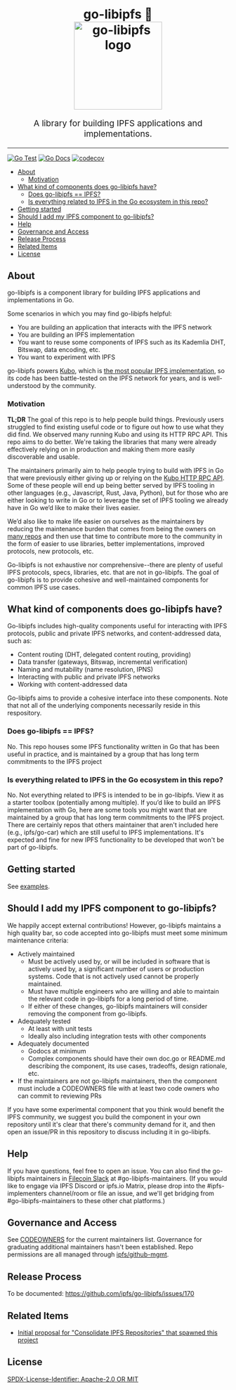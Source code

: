 <h1 align="center">
go-libipfs 🍌
<br>
<img src="https://raw.githubusercontent.com/ipfs/go-libipfs/main/logo.svg" alt="go-libipfs logo" title="go-libipfs logo" width="200">
<br>
</h1>
<p align="center" style="font-size: 1.2rem;">A library for building IPFS applications and implementations.</p>

<hr />

[![Go Test](https://github.com/ipfs/go-libipfs/actions/workflows/go-test.yml/badge.svg)](https://github.com/ipfs/go-libipfs/actions/workflows/go-test.yml)
[![Go Docs](https://img.shields.io/badge/godoc-reference-blue.svg)](https://pkg.go.dev/github.com/ipfs/go-libipfs)
[![codecov](https://codecov.io/gh/ipfs/go-libipfs/branch/main/graph/badge.svg?token=9eG7d8fbCB)](https://codecov.io/gh/ipfs/go-libipfs)

<!-- TOC -->

- [About](#about)
    - [Motivation](#motivation)
- [What kind of components does go-libipfs have?](#what-kind-of-components-does-go-libipfs-have)
    - [Does go-libipfs == IPFS?](#does-go-libipfs--ipfs)
    - [Is everything related to IPFS in the Go ecosystem in this repo?](#is-everything-related-to-ipfs-in-the-go-ecosystem-in-this-repo)
- [Getting started](#getting-started)
- [Should I add my IPFS component to go-libipfs?](#should-i-add-my-ipfs-component-to-go-libipfs)
- [Help](#help)
- [Governance and Access](#governance-and-access)
- [Release Process](#release-process)
- [Related Items](#related-items)
- [License](#license)

<!-- /TOC -->

## About

go-libipfs is a component library for building IPFS applications and implementations in Go.

Some scenarios in which you may find go-libipfs helpful:

* You are building an application that interacts with the IPFS network
* You are building an IPFS implementation
* You want to reuse some components of IPFS such as its Kademlia DHT, Bitswap, data encoding, etc.
* You want to experiment with IPFS

go-libipfs powers [Kubo](https://github.com/ipfs/kubo), which is [the most popular IPFS implementation](https://github.com/protocol/network-measurements/tree/master/reports),
so its code has been battle-tested on the IPFS network for years, and is well-understood by the community.

### Motivation
**TL;DR** The goal of this repo is to help people build things.  Previously users struggled to find existing useful code or to figure out how to use what they did find.  We observed many running Kubo and using its HTTP RPC API.  This repo aims to do better.  We're taking the libraries that many were already effectively relying on in production and making them more easily discoverable and usable.

The maintainers primarily aim to help people trying to build with IPFS in Go that were previously either giving up or relying on the [Kubo HTTP RPC API](https://docs.ipfs.tech/reference/kubo/rpc/). Some of these people will end up being better served by IPFS tooling in other languages (e.g., Javascript, Rust, Java, Python), but for those who are either looking to write in Go or to leverage the set of IPFS tooling we already have in Go we’d like to make their lives easier. 

We’d also like to make life easier on ourselves as the maintainers by reducing the maintenance burden that comes from being the owners on [many repos](https://github.com/ipfs/kubo/issues/8543) and then use that time to contribute more to the community in the form of easier to use libraries, better implementations, improved protocols, new protocols, etc. 

Go-libipfs is not exhaustive nor comprehensive--there are plenty of useful IPFS protocols, specs, libraries, etc. that are not in go-libipfs. The goal of go-libipfs is to provide cohesive and well-maintained components for common IPFS use cases.

## What kind of components does go-libipfs have?

Go-libipfs includes high-quality components useful for interacting with IPFS protocols, public and private IPFS networks, and content-addressed data, such as:

- Content routing (DHT, delegated content routing, providing)
- Data transfer (gateways, Bitswap, incremental verification)
- Naming and mutability (name resolution, IPNS)
- Interacting with public and private IPFS networks
- Working with content-addressed data

Go-libipfs aims to provide a cohesive interface into these components. Note that not all of the underlying components necessarily reside in this respository.

### Does go-libipfs == IPFS?
No.  This repo houses some IPFS functionality written in Go that has been useful in practice, and is maintained by a group that has long term commitments to the IPFS project

### Is everything related to IPFS in the Go ecosystem in this repo?

No.  Not everything related to IPFS is intended to be in go-libipfs. View it as a starter toolbox (potentially among multiple).  If you’d like to build an IPFS implementation with Go, here are some tools you might want that are maintained by a group that has long term commitments to the IPFS project.  There are certainly repos that others maintainer that aren't included here (e.g., ipfs/go-car) which are still useful to IPFS implementations. It's expected and fine for new IPFS functionality to be developed that won't be part of go-libipfs.  

## Getting started
See [examples](./examples/README.md).

## Should I add my IPFS component to go-libipfs?
We happily accept external contributions! However, go-libipfs maintains a high quality bar, so code accepted into go-libipfs must meet some minimum maintenance criteria:

* Actively maintained
  * Must be actively used by, or will be included in software that is actively used by, a significant number of users or production systems. Code that is not actively used cannot be properly maintained.
  * Must have multiple engineers who are willing and able to maintain the relevant code in go-libipfs for a long period of time.
  * If either of these changes, go-libipfs maintainers will consider removing the component from go-libipfs.
* Adequately tested
  * At least with unit tests
  * Ideally also including integration tests with other components
* Adequately documented
  * Godocs at minimum
  * Complex components should have their own doc.go or README.md describing the component, its use cases, tradeoffs, design rationale, etc.
* If the maintainers are not go-libipfs maintainers, then the component must include a CODEOWNERS file with at least two code owners who can commit to reviewing PRs

If you have some experimental component that you think would benefit the IPFS community, we suggest you build the component in your own repository until it's clear that there's community demand for it, and then open an issue/PR in this repository to discuss including it in go-libipfs.

## Help

If you have questions, feel free to open an issue. You can also find the go-libipfs maintainers in [Filecoin Slack](https://filecoin.io/slack/) at #go-libipfs-maintainers.  (If you would like to engage via IPFS Discord or ipfs.io Matrix, please drop into the #ipfs-implementers channel/room or file an issue, and we'll get bridging from #go-libipfs-maintainers to these other chat platforms.)

## Governance and Access
See [CODEOWNERS](./docs/CODEOWNERS) for the current maintainers list.  Governance for graduating additional maintainers hasn't been established.  Repo permissions are all managed through [ipfs/github-mgmt](https://github.com/ipfs/github-mgmt).

## Release Process
To be documented: https://github.com/ipfs/go-libipfs/issues/170

## Related Items
* [Initial proposal for "Consolidate IPFS Repositories" that spawned this project](https://github.com/ipfs/kubo/issues/8543)

## License

[SPDX-License-Identifier: Apache-2.0 OR MIT](LICENSE.md)
